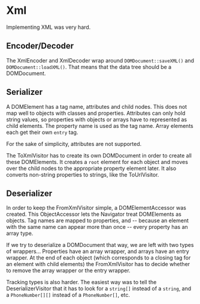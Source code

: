 Xml
===

Implementing XML was very hard.

Encoder/Decoder
---------------

The XmlEncoder and XmlDecoder wrap around `DOMDocument::saveXML()` and `DOMDocument::loadXML()`. That means that the
data tree should be a DOMDocument.

Serializer
----------

A DOMElement has a tag name, attributes and child nodes. This does not map well to objects with classes and properties.
Attributes can only hold string values, so properties with objects or arrays have to represented as child elements. The
property name is used as the tag name. Array elements each get their own `entry` tag.

For the sake of simplicity, attributes are not supported.

The ToXmlVisitor has to create its own DOMDocument in order to create all these DOMElements. It creates a `root` element
for each object and moves over the child nodes to the appropriate property element later. It also converts non-string
properties to strings, like the ToUrlVisitor.

Deserializer
------------

In order to keep the FromXmlVisitor simple, a DOMElementAccessor was created. This ObjectAccessor lets the Navigator
treat DOMElements as objects. Tag names are mapped to properties, and -- because an element with the same name can
appear more than once -- every property has an array type.

If we try to deserialize a DOMDocument that way, we are left with two types of wrappers... Properties have an array
wrapper, and arrays have an entry wrapper. At the end of each object (which corresponds to a closing tag for an
element with child elements) the FromXmlVisitor has to decide whether to remove the array wrapper or the entry wrapper.

Tracking types is also harder. The easiest way was to tell the DeserializerVisitor that it has to look for a `string[]`
instead of a `string`, and a `PhoneNumber[][]` instead of a `PhoneNumber[]`, etc.
